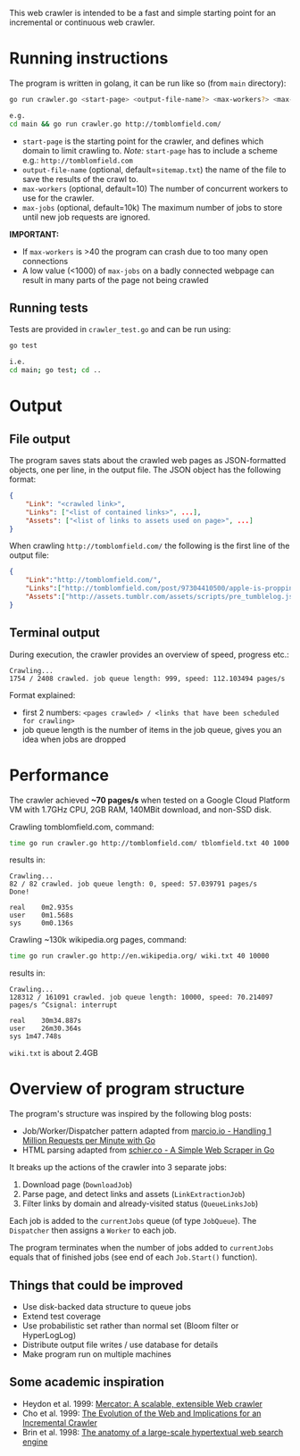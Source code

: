 This web crawler is intended to be a fast and simple starting point for an incremental or continuous web crawler.

# Running instructions
The program is written in golang, it can be run like so (from `main` directory):
```bash
go run crawler.go <start-page> <output-file-name?> <max-workers?> <max-jobs?>

e.g.
cd main && go run crawler.go http://tomblomfield.com/
```

- `start-page` is the starting point for the crawler, and defines which domain to limit crawling to. *Note:* `start-page` has to include a scheme e.g.: `http://tomblomfield.com`
- `output-file-name` (optional, default=`sitemap.txt`) the name of the file to save the results of the crawl to.
- `max-workers` (optional, default=10) The number of concurrent workers to use for the crawler.
- `max-jobs` (optional, default=10k) The maximum number of jobs to store until new job requests are ignored.

**IMPORTANT:** 
- If `max-workers` is >40 the program can crash due to too many open connections
- A low value (<1000) of `max-jobs` on a badly connected webpage can result in many parts of the page not being crawled 

## Running tests
Tests are provided in `crawler_test.go` and can be run using:
```bash
go test

i.e.
cd main; go test; cd ..
```

# Output
## File output
The program saves stats about the crawled web pages as JSON-formatted objects, one per line, in the output file.
The JSON object has the following format:
```json
{
    "Link": "<crawled link>",
    "Links": ["<list of contained links>", ...],
    "Assets": ["<list of links to assets used on page>", ...]
}
```
When crawling `http://tomblomfield.com/` the following is the first line of the output file:
```json
{
    "Link":"http://tomblomfield.com/",
    "Links":["http://tomblomfield.com/post/97304410500/apple-is-propping-up-a-fundamentally-broken-payments","http://tomblomfield.com/post/61760552398/startup-series-part-1-interviewing-engineers",...],
    "Assets":["http://assets.tumblr.com/assets/scripts/pre_tumblelog.js","http://68.media.tumblr.com/b85a6d5d56c36b155d13ac7d2684d98a/tumblr_inline_n37sy2AZA91r5tr1m.png","http://68.media.tumblr.com/ddebec46b60f554989f09682fc3d8e71/tumblr_inline_mtj697fPI11r5tr1m.jpg",...]
}
```

## Terminal output
During execution, the crawler provides an overview of speed, progress etc.:
```
Crawling...
1754 / 2408 crawled. job queue length: 999, speed: 112.103494 pages/s
```

Format explained:
- first 2 numbers: `<pages crawled> / <links that have been scheduled for crawling>`
- job queue length is the number of items in the job queue, gives you an idea when jobs are dropped

# Performance
The crawler achieved **~70 pages/s** when tested on a Google Cloud Platform VM with 1.7GHz CPU, 2GB RAM, 140MBit download, and non-SSD disk.
 
Crawling tomblomfield.com, command:
```bash
time go run crawler.go http://tomblomfield.com/ tblomfield.txt 40 1000
```
results in: 
```
Crawling...
82 / 82 crawled. job queue length: 0, speed: 57.039791 pages/s  
Done!

real    0m2.935s
user    0m1.568s
sys     0m0.136s
```

Crawling ~130k wikipedia.org pages, command:
```bash
time go run crawler.go http://en.wikipedia.org/ wiki.txt 40 10000
```
results in: 
```
Crawling...
128312 / 161091 crawled. job queue length: 10000, speed: 70.214097 pages/s ^Csignal: interrupt

real	30m34.887s
user	26m30.364s
sys	1m47.748s
```
`wiki.txt` is about 2.4GB

# Overview of program structure

The program's structure was inspired by the following blog posts:

- Job/Worker/Dispatcher pattern adapted from [marcio.io - Handling 1 Million Requests per Minute with Go][5]
- HTML parsing adapted from [schier.co - A Simple Web Scraper in Go][4]

It breaks up the actions of the crawler into 3 separate jobs:
1. Download page (`DownloadJob`)
0. Parse page, and detect links and assets (`LinkExtractionJob`)
0. Filter links by domain and already-visited status (`QueueLinksJob`)

Each job is added to the `currentJobs` queue (of type `JobQueue`). The `Dispatcher` then assigns a 
`Worker` to each job.

The program terminates when the number of jobs added to `currentJobs` equals that of finished jobs 
(see end of each `Job.Start()` function).

## Things that could be improved
- Use disk-backed data structure to queue jobs
- Extend test coverage
- Use probabilistic set rather than normal set (Bloom filter or HyperLogLog)
- Distribute output file writes / use database for details
- Make program run on multiple machines

## Some academic inspiration
- Heydon et al. 1999: [Mercator: A scalable, extensible Web crawler][1]
- Cho et al. 1999: [The Evolution of the Web and Implications for an Incremental Crawler][2]
- Brin et al. 1998: [The anatomy of a large-scale hypertextual web search engine][3]

[1]: https://courses.cs.washington.edu/courses/cse454/15wi/papers/mercator.pdf
[2]: ilpubs.stanford.edu/376/1/1999-22.pdf
[3]: infolab.stanford.edu/~backrub/google.html
[4]: https://schier.co/blog/2015/04/26/a-simple-web-scraper-in-go.html
[5]: http://marcio.io/2015/07/handling-1-million-requests-per-minute-with-golang/
